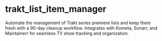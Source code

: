 # trakt_list_item_manager
Automate the management of Trakt series premiere lists and keep them fresh with a 90-day cleanup workflow. Integrates with Kometa, Sonarr, and Maintainerr for seamless TV show tracking and organization.
